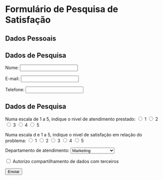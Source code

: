 <!DOCTYPE html>
<head>
    <title>Formulário de Pesquisa</title>
</head>
<body>
    <h1>Formulário de Pesquisa de Satisfação</h1>
    <form method="post"action="procesar-pesquisa.html">
        <section>
            <h2>Dados Pessoais</h2>
        </section>
        <section>
            <h2>Dados de Pesquisa</h2>
            <p>
                <label form="nome">Nome:</label>
                <input type="text" id="nome"/>
             </p>
             <p>
                <label form="email"> E-mail: </label>
                <input type="email" id="email"/>
              </p>
              <p>
                <label form="telefone">Telefone: </label>
                <input type="tel" id="telefone"/>
              </p>
        </section>
        <section>
            <h2>Dados de Pesquisa</h2>
            <p>
                Numa escala de 1 a 5, indique o nivel de atendimento prestado:
                <input type="radio" id="1" name="nivel-atendimento"/>
                <label for="1">1</label>
                <input type="radio" id="2" name="nivel-atendimento"/>
                <label for="2">2</label>
                <input type="radio" id="3" name="nivel-atendimento"/>
                <label for="3">3</label>
                <input type="radio" id="4" name="nivel-atendimento"/>
                <label for="4">4</label>
                <input type="radio" id="5" name="nivel-atendimento"/>
                <label for="5">5</label>
            </p>
            <p>
                Numa escala d e 1 a 5, indique o nivel de satisfação em relação do problema:
                <input type="radio" id="1" name="nivel-resolução"/>
                <label for="1">1</label>
                <input type="radio" id="2" name="nivel-resolução"/>
                <label for="2">2</label>
                <input type="radio" id="3" name="nivel-resolução"/>
                <label for="3">3</label>
                <input type="radio" id="4" name="nivel-resolução"/>
                <label for="4">4</label>
                <input type="radio" id="5" name="nivel-resolução"/>
                <label for="5">5</label>
            </p>
            <p>
                <Isabel for="departamento">Departamento de atendimento:</Isabel>
                <select>
                    <option>Marketing</option>
                    <option>Financeiro</option>
                    <option>Comercial</option>
                    <option>Logistica</option>
                    <option>Recursos Humanos</option>
                </select>
            </p>
            <p>
                <input type="checkbox" id="compartilhar-dados" />
                <label for="compartilhar-dados">Autorizo compartilhamento de dados com terceiros</label>
            </p>
        </section>
        <input type="submit" value="Enviar" />
     </form>
</body>
<html>
